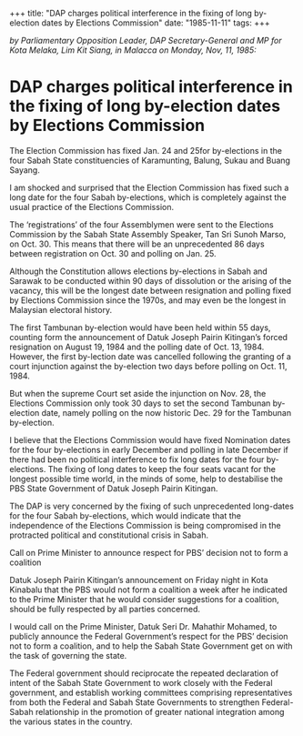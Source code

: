 +++ 
title: "DAP charges political interference in the fixing of long by-election dates by Elections Commission"
date: "1985-11-11"
tags:
+++

_by Parliamentary Opposition Leader, DAP Secretary-General and MP for Kota Melaka, Lim Kit Siang, in Malacca on Monday, Nov, 11, 1985:_

# DAP charges political interference in the fixing of long by-election dates by Elections Commission

The Election Commission has fixed Jan. 24 and 25for by-elections in the four Sabah State constituencies of Karamunting, Balung, Sukau and Buang Sayang.</u>

I am shocked and surprised that the Election Commission has fixed such a long date for the four Sabah by-elections, which is completely against the usual practice of the Elections Commission.

The ‘registrations’ of the four Assemblymen were sent to the Elections Commission by the Sabah State Assembly Speaker, Tan Sri Sunoh Marso, on Oct. 30. This means that there will be an unprecedented 86 days between registration on Oct. 30 and polling on Jan. 25.

Although the Constitution allows elections by-elections in Sabah and Sarawak to be conducted within 90 days of dissolution or the arising of the vacancy, this will be the longest date between resignation and polling fixed by Elections Commission since the 1970s, and may even be the longest in Malaysian electoral history.

The first Tambunan by-election would have been held within 55 days, counting form the announcement of Datuk Joseph Pairin Kitingan’s forced resignation on August 19, 1984 and the polling date of Oct. 13, 1984. However, the first by-lection date was cancelled following the granting of a court injunction against the by-election two days before polling on Oct. 11, 1984.

But when the supreme Court set aside the injunction on Nov. 28, the Elections Commission only took 30 days to set the second Tambunan by-election date, namely polling on the now historic Dec. 29 for the Tambunan by-election.

I believe that the Elections Commission would have fixed Nomination dates for the four by-elections in early December and polling in late December if there had been no political interference to fix long dates for the four by-elections. The fixing of long dates to keep the four seats vacant for the longest possible time world, in the minds of some, help to destabilise the PBS State Government of Datuk Joseph Pairin Kitingan.

The DAP is very concerned by the fixing of such unprecedented long-dates for the four Sabah by-elections, which would indicate that the independence of the Elections Commission is being compromised in the protracted political and constitutional crisis in Sabah.

Call on Prime Minister to announce respect for PBS’ decision not to form a coalition

Datuk Joseph Pairin Kitingan’s announcement on Friday night in Kota Kinabalu that the PBS would not form a coalition a week after he indicated to the Prime Minister that he would consider suggestions for a coalition, should be fully respected by all parties concerned.

I would call on the Prime Minister, Datuk Seri Dr. Mahathir Mohamed, to publicly announce the Federal Government’s respect for the PBS’ decision not to form a coalition, and to help the Sabah State Government get on with the task of governing the state.

The Federal government should reciprocate the repeated declaration of intent of the Sabah State Government to work closely with the Federal government, and establish working committees comprising representatives from both the Federal and Sabah State Governments to strengthen Federal-Sabah relationship in the promotion of greater national integration among the various states in the country.
 
